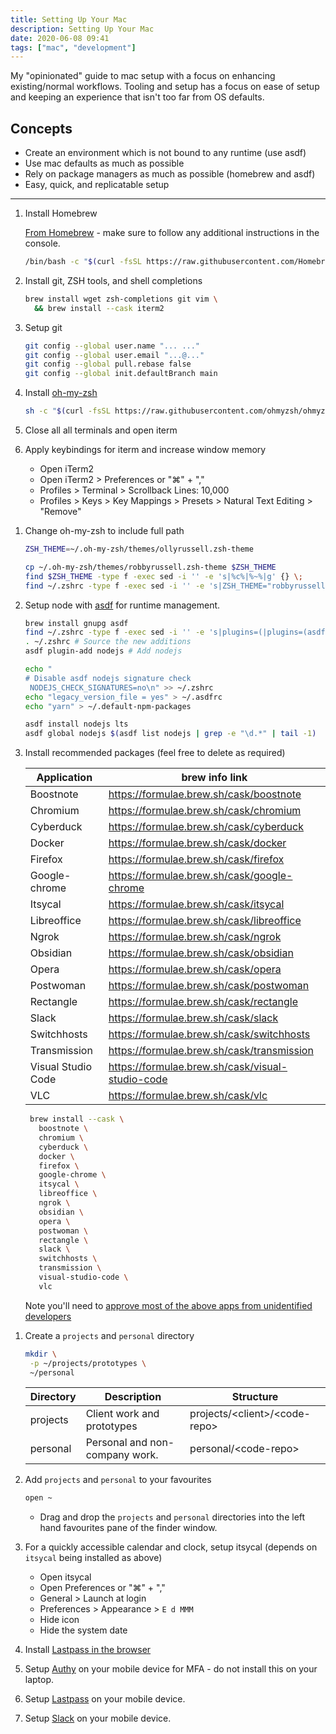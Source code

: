 ```yaml
---
title: Setting Up Your Mac
description: Setting Up Your Mac
date: 2020-06-08 09:41
tags: ["mac", "development"]
---
```


My "opinionated" guide to mac setup with a focus on enhancing existing/normal workflows. Tooling and setup has a focus on ease of setup and keeping an experience that isn't too far from OS defaults.

## Concepts

- Create an environment which is not bound to any runtime (use asdf)
- Use mac defaults as much as possible
- Rely on package managers as much as possible (homebrew and asdf)
- Easy, quick, and replicatable setup

---

1. Install Homebrew

   [From Homebrew](https://brew.sh/) - make sure to follow any additional instructions in the console.

   ```bash
   /bin/bash -c "$(curl -fsSL https://raw.githubusercontent.com/Homebrew/install/HEAD/install.sh)"
   ```

1. Install git, ZSH tools, and shell completions

   ```bash
   brew install wget zsh-completions git vim \
     && brew install --cask iterm2
   ```

1. Setup git

   ```bash
   git config --global user.name "... ..."
   git config --global user.email "...@..."
   git config --global pull.rebase false
   git config --global init.defaultBranch main
   ```

1. Install [oh-my-zsh](https://github.com/ohmyzsh/ohmyzsh)

   ```bash
   sh -c "$(curl -fsSL https://raw.githubusercontent.com/ohmyzsh/ohmyzsh/master/tools/install.sh)"
   ```

1. Close all all terminals and open iterm

1. Apply keybindings for iterm and increase window memory

   - Open iTerm2
   - Open iTerm2 > Preferences or "⌘" + ","
   - Profiles > Terminal > Scrollback Lines: 10,000
   - Profiles > Keys > Key Mappings > Presets > Natural Text Editing > "Remove"

1) Change oh-my-zsh to include full path

   ```bash
   ZSH_THEME=~/.oh-my-zsh/themes/ollyrussell.zsh-theme

   cp ~/.oh-my-zsh/themes/robbyrussell.zsh-theme $ZSH_THEME
   find $ZSH_THEME -type f -exec sed -i '' -e 's|%c%|%~%|g' {} \;
   find ~/.zshrc -type f -exec sed -i '' -e 's|ZSH_THEME="robbyrussell"|ZSH_THEME="ollyrussell"|g' {} \;
   ```

1) Setup node with [asdf](https://asdf-vm.com/#/core-manage-asdf) for runtime management.

   ```bash
   brew install gnupg asdf
   find ~/.zshrc -type f -exec sed -i '' -e 's|plugins=(|plugins=(asdf |g' {} \; # Add asdf-vm shell completions
   . ~/.zshrc # Source the new additions
   asdf plugin-add nodejs # Add nodejs

   echo "
   # Disable asdf nodejs signature check
    NODEJS_CHECK_SIGNATURES=no\n" >> ~/.zshrc
   echo "legacy_version_file = yes" > ~/.asdfrc
   echo "yarn" > ~/.default-npm-packages

   asdf install nodejs lts
   asdf global nodejs $(asdf list nodejs | grep -e "\d.*" | tail -1)
   ```

1) Install recommended packages (feel free to delete as required)

   | Application        | brew info link                                   |
   | ------------------ | ------------------------------------------------ |
   | Boostnote | https://formulae.brew.sh/cask/boostnote |
   | Chromium | https://formulae.brew.sh/cask/chromium |
   | Cyberduck | https://formulae.brew.sh/cask/cyberduck |
   | Docker | https://formulae.brew.sh/cask/docker |
   | Firefox | https://formulae.brew.sh/cask/firefox |
   | Google-chrome | https://formulae.brew.sh/cask/google-chrome |
   | Itsycal | https://formulae.brew.sh/cask/itsycal |
   | Libreoffice | https://formulae.brew.sh/cask/libreoffice |
   | Ngrok | https://formulae.brew.sh/cask/ngrok |
   | Obsidian | https://formulae.brew.sh/cask/obsidian |
   | Opera | https://formulae.brew.sh/cask/opera |
   | Postwoman | https://formulae.brew.sh/cask/postwoman |
   | Rectangle | https://formulae.brew.sh/cask/rectangle |
   | Slack | https://formulae.brew.sh/cask/slack |
   | Switchhosts | https://formulae.brew.sh/cask/switchhosts |
   | Transmission | https://formulae.brew.sh/cask/transmission |
   | Visual Studio Code | https://formulae.brew.sh/cask/visual-studio-code |
   | VLC | https://formulae.brew.sh/cask/vlc |

   ```bash
    brew install --cask \
      boostnote \
      chromium \
      cyberduck \
      docker \
      firefox \
      google-chrome \
      itsycal \
      libreoffice \
      ngrok \
      obsidian \
      opera \
      postwoman \
      rectangle \
      slack \
      switchhosts \
      transmission \
      visual-studio-code \
      vlc
   ```

   Note you'll need to [approve most of the above apps from unidentified developers](https://support.apple.com/en-gb/guide/mac-help/mh40616/mac)

1. Create a `projects` and `personal` directory

   ```bash
   mkdir \
    -p ~/projects/prototypes \
    ~/personal
   ```

   | Directory | Description                    | Structure                                 |
   | --------- | ------------------------------ | ----------------------------------------- |
   | projects  | Client work and prototypes     | projects/&lt;client&gt;/&lt;code-repo&gt; |
   | personal  | Personal and non-company work. | personal/&lt;code-repo&gt;                |

1. Add `projects` and `personal` to your favourites

   ```bash
   open ~
   ```

   - Drag and drop the `projects` and `personal` directories into the left hand favourites pane of the finder window.

1. For a quickly accessible calendar and clock, setup itsycal (depends on `itsycal` being installed as above)

   - Open itsycal
   - Open Preferences or "⌘" + ","
   - General > Launch at login
   - Preferences > Appearance > `E d MMM`
   - Hide icon
   - Hide the system date

1. Install [Lastpass in the browser](https://lastpass.com/misc_download2.php)

1. Setup [Authy](https://apps.apple.com/us/app/authy/id494168017) on your mobile device for MFA - do not install this on your laptop.

1. Setup [Lastpass](https://apps.apple.com/gb/app/lastpass-password-manager/id324613447) on your mobile device.

1. Setup [Slack](https://apps.apple.com/gb/app/slack/id618783545) on your mobile device.
